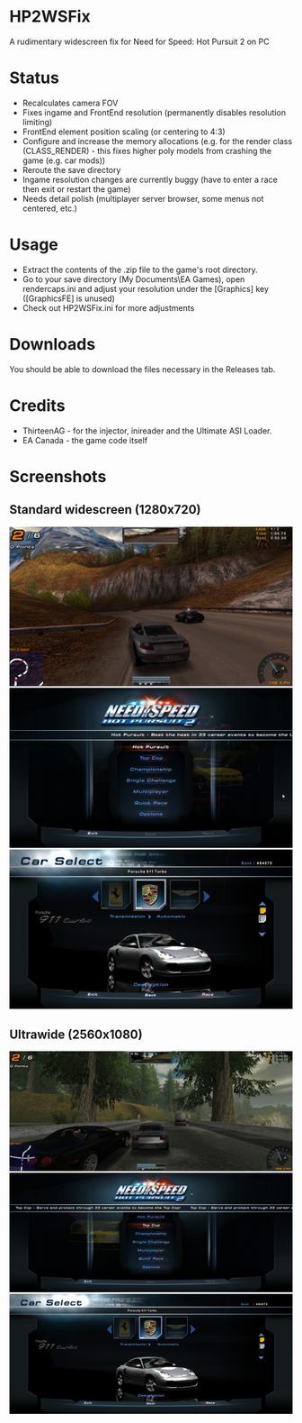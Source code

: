 # HP2WSFix
A rudimentary widescreen fix for Need for Speed: Hot Pursuit 2 on PC

# Status
- Recalculates camera FOV
- Fixes ingame and FrontEnd resolution (permanently disables resolution limiting)
- FrontEnd element position scaling (or centering to 4:3)
- Configure and increase the memory allocations (e.g. for the render class (CLASS_RENDER) - this fixes higher poly models from crashing the game (e.g. car mods))
- Reroute the save directory
- Ingame resolution changes are currently buggy (have to enter a race then exit or restart the game)
- Needs detail polish (multiplayer server browser, some menus not centered, etc.)

# Usage
- Extract the contents of the .zip file to the game's root directory.
- Go to your save directory (My Documents\EA Games), open rendercaps.ini and adjust your resolution under the [Graphics] key ([GraphicsFE] is unused)
- Check out HP2WSFix.ini for more adjustments

# Downloads
You should be able to download the files necessary in the Releases tab.

# Credits
- ThirteenAG - for the injector, inireader and the Ultimate ASI Loader.
- EA Canada - the game code itself

# Screenshots
## Standard widescreen (1280x720)
![Ingame](Screenshots/W_Ingame.png)
![Main menu](Screenshots/W_Menu_Main.png)
![Car select](Screenshots/W_Menu_CarSelect.png)
## Ultrawide (2560x1080)
![Ingame](Screenshots/UW_Ingame.png)
![Main menu](Screenshots/UW_Menu_Main.png)
![Car select](Screenshots/UW_Menu_CarSelect.png)
